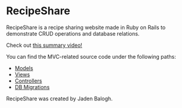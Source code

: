 # RecipeShare
RecipeShare is a recipe sharing website made in Ruby on Rails to demonstrate CRUD operations and database relations.

Check out [this summary video!](https://youtu.be/U5yIY_q7O9g)

You can find the MVC-related source code under the following paths:
 - [Models](../master/app/models)
 - [Views](../master/app/views)
 - [Controllers](../master/app/controllers)
 - [DB Migrations](../master/db/migrate)

RecipeShare was created by Jaden Balogh.
